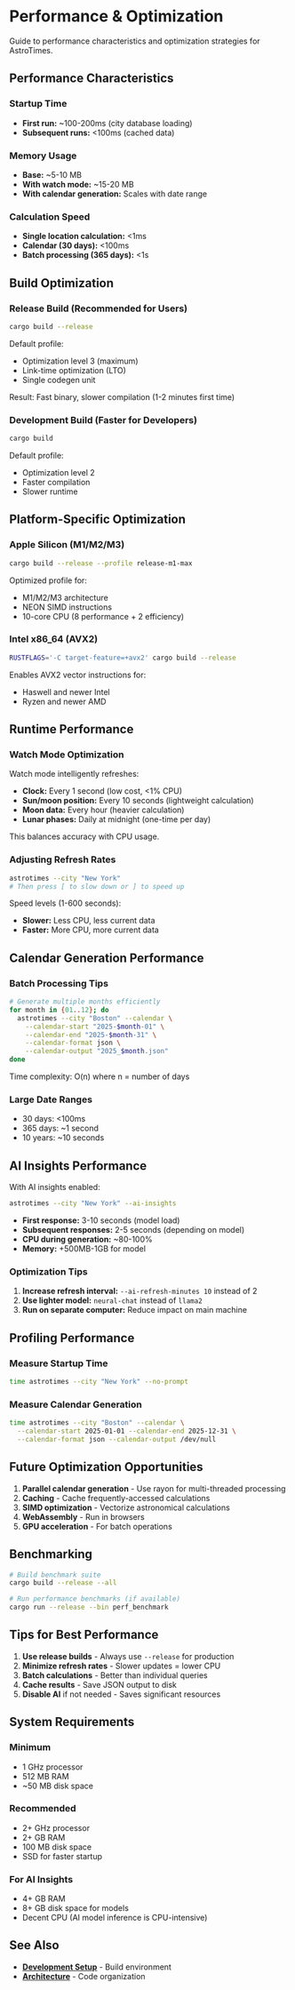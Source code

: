 # Performance & Optimization

Guide to performance characteristics and optimization strategies for AstroTimes.

## Performance Characteristics

### Startup Time
- **First run:** ~100-200ms (city database loading)
- **Subsequent runs:** <100ms (cached data)

### Memory Usage
- **Base:** ~5-10 MB
- **With watch mode:** ~15-20 MB
- **With calendar generation:** Scales with date range

### Calculation Speed
- **Single location calculation:** <1ms
- **Calendar (30 days):** <100ms
- **Batch processing (365 days):** <1s

## Build Optimization

### Release Build (Recommended for Users)

```bash
cargo build --release
```

Default profile:
- Optimization level 3 (maximum)
- Link-time optimization (LTO)
- Single codegen unit

Result: Fast binary, slower compilation (1-2 minutes first time)

### Development Build (Faster for Developers)

```bash
cargo build
```

Default profile:
- Optimization level 2
- Faster compilation
- Slower runtime

## Platform-Specific Optimization

### Apple Silicon (M1/M2/M3)

```bash
cargo build --release --profile release-m1-max
```

Optimized profile for:
- M1/M2/M3 architecture
- NEON SIMD instructions
- 10-core CPU (8 performance + 2 efficiency)

### Intel x86_64 (AVX2)

```bash
RUSTFLAGS='-C target-feature=+avx2' cargo build --release
```

Enables AVX2 vector instructions for:
- Haswell and newer Intel
- Ryzen and newer AMD

## Runtime Performance

### Watch Mode Optimization

Watch mode intelligently refreshes:
- **Clock:** Every 1 second (low cost, <1% CPU)
- **Sun/moon position:** Every 10 seconds (lightweight calculation)
- **Moon data:** Every hour (heavier calculation)
- **Lunar phases:** Daily at midnight (one-time per day)

This balances accuracy with CPU usage.

### Adjusting Refresh Rates

```bash
astrotimes --city "New York"
# Then press [ to slow down or ] to speed up
```

Speed levels (1-600 seconds):
- **Slower:** Less CPU, less current data
- **Faster:** More CPU, more current data

## Calendar Generation Performance

### Batch Processing Tips

```bash
# Generate multiple months efficiently
for month in {01..12}; do
  astrotimes --city "Boston" --calendar \
    --calendar-start "2025-$month-01" \
    --calendar-end "2025-$month-31" \
    --calendar-format json \
    --calendar-output "2025_$month.json"
done
```

Time complexity: O(n) where n = number of days

### Large Date Ranges

- 30 days: <100ms
- 365 days: ~1 second
- 10 years: ~10 seconds

## AI Insights Performance

With AI insights enabled:

```bash
astrotimes --city "New York" --ai-insights
```

- **First response:** 3-10 seconds (model load)
- **Subsequent responses:** 2-5 seconds (depending on model)
- **CPU during generation:** ~80-100%
- **Memory:** +500MB-1GB for model

### Optimization Tips

1. **Increase refresh interval:** `--ai-refresh-minutes 10` instead of 2
2. **Use lighter model:** `neural-chat` instead of `llama2`
3. **Run on separate computer:** Reduce impact on main machine

## Profiling Performance

### Measure Startup Time

```bash
time astrotimes --city "New York" --no-prompt
```

### Measure Calendar Generation

```bash
time astrotimes --city "Boston" --calendar \
  --calendar-start 2025-01-01 --calendar-end 2025-12-31 \
  --calendar-format json --calendar-output /dev/null
```

## Future Optimization Opportunities

1. **Parallel calendar generation** - Use rayon for multi-threaded processing
2. **Caching** - Cache frequently-accessed calculations
3. **SIMD optimization** - Vectorize astronomical calculations
4. **WebAssembly** - Run in browsers
5. **GPU acceleration** - For batch operations

## Benchmarking

```bash
# Build benchmark suite
cargo build --release --all

# Run performance benchmarks (if available)
cargo run --release --bin perf_benchmark
```

## Tips for Best Performance

1. **Use release builds** - Always use `--release` for production
2. **Minimize refresh rates** - Slower updates = lower CPU
3. **Batch calculations** - Better than individual queries
4. **Cache results** - Save JSON output to disk
5. **Disable AI** if not needed - Saves significant resources

## System Requirements

### Minimum
- 1 GHz processor
- 512 MB RAM
- ~50 MB disk space

### Recommended
- 2+ GHz processor
- 2+ GB RAM
- 100 MB disk space
- SSD for faster startup

### For AI Insights
- 4+ GB RAM
- 8+ GB disk space for models
- Decent CPU (AI model inference is CPU-intensive)

## See Also

- **[Development Setup](../development/setup.md)** - Build environment
- **[Architecture](../development/architecture.md)** - Code organization
